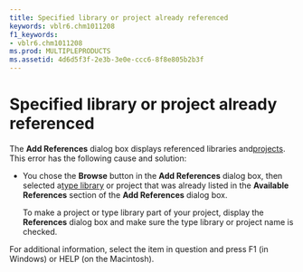 ```yaml
---
title: Specified library or project already referenced
keywords: vblr6.chm1011208
f1_keywords:
- vblr6.chm1011208
ms.prod: MULTIPLEPRODUCTS
ms.assetid: 4d6d5f3f-2e3b-3e0e-ccc6-8f8e805b2b3f
---
```



# Specified library or project already referenced

The  **Add References** dialog box displays referenced libraries and[projects](vbe-glossary.md). This error has the following cause and solution:



- You chose the  **Browse** button in the **Add References** dialog box, then selected a[type library](vbe-glossary.md) or project that was already listed in the **Available References** section of the **Add References** dialog box.
    
    To make a project or type library part of your project, display the  **References** dialog box and make sure the type library or project name is checked.
    

For additional information, select the item in question and press F1 (in Windows) or HELP (on the Macintosh).

